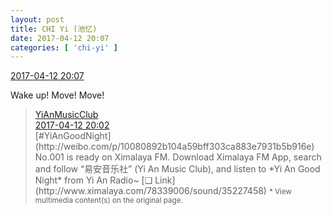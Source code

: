 ```yaml
---
layout: post
title: CHI Yi (池忆)
date: 2017-04-12 20:07
categories: [ 'chi-yi' ]
---
```


<div class="weibo-info">
  <a href="http://weibo.com/6117581836/EEcg99Gza">2017-04-12 20:07</a>
</div>

Wake up! Move! Move!

<!-- more -->

> <div class="weibo-post-name">
>   <a href="http://weibo.com/u/6094546964">YiAnMusicClub</a>
> </div>
> <div class="weibo-info">
>   <a href="http://weibo.com/6094546964/EEce43WSt">2017-04-12 20:02</a>
> </div>
> [#YiAnGoodNight](http://weibo.com/p/10080892b104a59bff303ca883e7931b5b916e) No.001 is ready on Ximalaya FM. Download Ximalaya FM App, search and follow “易安音乐社” (Yi An Music Club), and listen to *Yi An Good Night* from Yi An Radio~ [❏ Link](http://www.ximalaya.com/78339006/sound/35227458)  
> <small>* View multimedia content(s) on the original page.</small>
